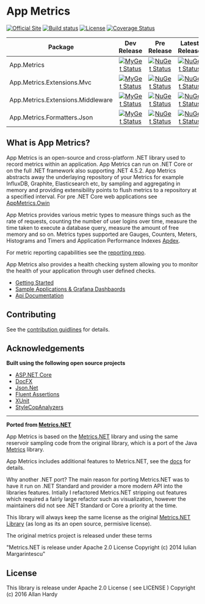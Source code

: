 # App Metrics

[![Official Site](https://img.shields.io/badge/site-appmetrics-blue.svg)](https://alhardy.github.io/app-metrics-docs/getting-started/intro.html) [![Build status](https://ci.appveyor.com/api/projects/status/r4x0et4g6mr5vttf?svg=true)](https://ci.appveyor.com/project/alhardy/appmetrics/branch/master) [![License](https://img.shields.io/badge/License-Apache%202.0-blue.svg)](https://opensource.org/licenses/Apache-2.0) [![Coverage Status](https://coveralls.io/repos/github/alhardy/AppMetrics/badge.svg?branch=master)](https://coveralls.io/github/alhardy/AppMetrics?branch=master)

|Package|Dev Release|Pre Release|Latest Release|
|------|:--------:|:--------:|:--------:|
|App.Metrics|[![MyGet Status](https://img.shields.io/myget/alhardy/v/App.Metrics.svg)](https://www.myget.org/feed/alhardy/package/nuget/App.Metrics)|[![NuGet Status](https://img.shields.io/nuget/vpre/App.Metrics.svg)](https://www.nuget.org/packages/App.Metrics/)|[![NuGet Status](https://img.shields.io/nuget/v/App.Metrics.svg)](https://www.nuget.org/packages/App.Metrics/)
|App.Metrics.Extensions.Mvc|[![MyGet Status](https://img.shields.io/myget/alhardy/v/App.Metrics.Extensions.Mvc.svg)](https://www.myget.org/feed/alhardy/package/nuget/App.Metrics.Extensions.Mvc)|[![NuGet Status](https://img.shields.io/nuget/vpre/App.Metrics.Extensions.Mvc.svg)](https://www.nuget.org/packages/App.Metrics.Extensions.Mvc/)|[![NuGet Status](https://img.shields.io/nuget/v/App.Metrics.Extensions.Mvc.svg)](https://www.nuget.org/packages/App.Metrics.Extensions.Mvc/)
|App.Metrics.Extensions.Middleware|[![MyGet Status](https://img.shields.io/myget/alhardy/v/App.Metrics.Extensions.Middleware.svg)](https://www.myget.org/feed/alhardy/package/nuget/App.Metrics.Extensions.Middleware)|[![NuGet Status](https://img.shields.io/nuget/vpre/App.Metrics.Extensions.Middleware.svg)](https://www.nuget.org/packages/App.Metrics.Extensions.Middleware/)|[![NuGet Status](https://img.shields.io/nuget/v/App.Metrics.Extensions.Middleware.svg)](https://www.nuget.org/packages/App.Metrics.Extensions.Middleware/)
|App.Metrics.Formatters.Json|[![MyGet Status](https://img.shields.io/myget/alhardy/v/App.Metrics.Formatters.Json.svg)](https://www.myget.org/feed/alhardy/package/nuget/App.Metrics.Formatters.Json)|[![NuGet Status](https://img.shields.io/nuget/vpre/App.Metrics.Formatters.Json.svg)](https://www.nuget.org/packages/App.Metrics.Formatters.Json/)|[![NuGet Status](https://img.shields.io/nuget/v/App.Metrics.Formatters.Json.svg)](https://www.nuget.org/packages/App.Metrics.Formatters.Json/)|

## What is App Metrics?

App Metrics is an open-source and cross-platform .NET library used to record metrics within an application. App Metrics can run on .NET Core or on the full .NET framework also supporting .NET 4.5.2. App Metrics abstracts away the underlaying repository of your Metrics for example InfluxDB, Graphite, Elasticsearch etc, by sampling and aggregating in memory and providing extensibility points to flush metrics to a repository at a specified interval. For pre .NET Core web applications see [AppMetrics.Owin](https://github.com/alhardy/AppMetrics.Owin)

App Metrics provides various metric types to measure things such as the rate of requests, counting the number of user logins over time, measure the time taken to execute a database query, measure the amount of free memory and so on. Metrics types supported are Gauges, Counters, Meters, Histograms and Timers and Application Performance Indexes [Apdex](http://apdex.org/overview.html).

For metric reporting capabilities see the [reporting repo](https://github.com/alhardy/AppMetrics.Reporters).

App Metrics also provides a health checking system allowing you to monitor the health of your application through user defined checks.

- [Getting Started](https://alhardy.github.io/app-metrics-docs/getting-started/intro.html)
- [Sample Applications & Grafana Dashbaords](https://github.com/alhardy/AppMetrics.Samples)
- [Api Documentation](https://alhardy.github.io/app-metrics-docs/api/index.html)

## Contributing

See the [contribution guidlines](CONTRIBUTING.md) for details.

## Acknowledgements

**Built using the following open source projects**

* [ASP.NET Core](https://github.com/aspnet)
* [DocFX](https://dotnet.github.io/docfx/)
* [Json.Net](http://www.newtonsoft.com/json)
* [Fluent Assertions](http://www.fluentassertions.com/)
* [XUnit](https://xunit.github.io/)
* [StyleCopAnalyzers](https://github.com/DotNetAnalyzers/StyleCopAnalyzers)

----------

**Ported from [Metrics.NET](https://github.com/etishor/Metrics.NET)**

App Metrics is based on the [Metrics.NET](https://github.com/etishor/Metrics.NET) library and using the same reservoir sampling code from the original library, which is a port of the Java [Metrics](https://github.com/dropwizard/metrics) library. 

App Metrics includes additional features to Metrics.NET, see the [docs](https://alhardy.github.io/app-metrics-docs/getting-started/intro.html) for details.

Why another .NET port? The main reason for porting Metrics.NET was to have it run on .NET Standard and provider a more modern API into the libraries features. Intially I refactored Metrics.NET stripping out features which required a fairly large refactor such as visualization, however the maintainers did not see .NET Standard or Core a priority at the time. 

This library will always keep the same license as the original [Metrics.NET Library](https://github.com/etishor/Metrics.NET) (as long as its an open source, permisive license). 

The original metrics project is released under these terms

"Metrics.NET is release under Apache 2.0 License 
Copyright (c) 2014 Iulian Margarintescu"

## License

This library is release under Apache 2.0 License ( see LICENSE ) Copyright (c) 2016 Allan Hardy
